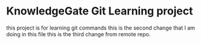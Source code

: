 # KnowledgeGate Git Learning project
this project is for learning git commands
this is the second change that I am doing in this file
this is the third change from remote repo.
